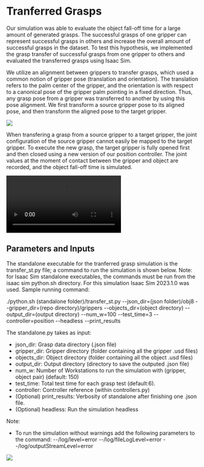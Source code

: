 # Tranferred Grasps

Our simulation was able to evaluate the object fall-off time for a large amount of generated grasps. The successful grasps of one gripper can represent successful grasps in others and increase the overall amount of successful grasps in the dataset. 
To test this hypothesis, we implemented the grasp transfer of successful grasps from one gripper to others and evaluated the transferred grasps using Isaac Sim.

We utilize an alignment between grippers to transfer grasps, which used a common notion of gripper pose (translation and orientation). The translation refers to the palm center of the gripper, and the orientation is with respect to a canonical pose of the gripper palm pointing in a fixed direction. Thus, any grasp pose from a gripper was transferred to another by using this pose alignment. We first transform a source gripper pose to its aligned pose, and then transform the aligned pose to the target gripper. 

![]([https://github.com/IRVLUTD/isaac_sim_grasping/blob/main/media/transfer_grasps.png](https://github.com/IRVLUTD/isaac_sim_grasping/blob/f90c79a7d31b3d02773a72df13ec0cfee4cf9409/media/transfer_grasp.png))


When transfering a grasp from a source gripper to a target gripper, the joint configuration of the source gripper cannot easily be mapped to the target gripper. To execute the new grasp, the target gripper is fully opened first and then closed using a new version of our position controller. The joint values at the moment of contact between the gripper and object are recorded, and the object fall-off time is simulated.

![](https://github.com/IRVLUTD/isaac_sim_grasping/blob/main/media/transfer_close.mp4)


## Parameters and Inputs
The standalone executable for the tranferred grasp simulation is the transfer_st.py file; a command to run the simulation is shown below. Note: for Isaac Sim standalone executables, the commands must be run from the isaac sim python.sh directory. For this simulation Isaac Sim 2023.1.0 was used. Sample running command:


./python.sh (standalone folder)/transfer_st.py --json_dir=(json folder)/obj8 --gripper_dir=(repo directory)/grippers --objects_dir=(object directory) --output_dir=(output directory) --num_w=100 --test_time=3 --controller=position --headless --print_results


The standalone.py takes as input:
- json_dir: Grasp data directory (.json file)
- gripper_dir: Gripper directory (folder containing all the gripper .usd files)
- objects_dir: Object directory (folder containing all the object .usd files)
- output_dir: Output directory (directory to save the outputed .json file)
- num_w: Number of Workstations to run the simulation with (gripper, object pair) (default: 150)
- test_time: Total test time for each grasp test (default:6).
- controller: Controller reference (within controllers.py)
- (Optional) print_results: Verbosity of standalone after finishing one .json file.
- (Optional) headless: Run the simulation headless


Note: 
- To run the simulation without warnings add the following parameters to the command: 
 --/log/level=error --/log/fileLogLevel=error --/log/outputStreamLevel=error
  
![](https://github.com/IRVLUTD/isaac_sim_grasping/blob/main/media/transfer_close.gif)
